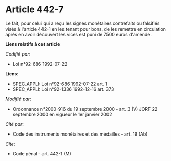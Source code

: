 # Article 442-7

Le fait, pour celui qui a reçu les signes monétaires contrefaits ou falsifiés visés à l'article 442-1 en les tenant pour
bons, de les remettre en circulation après en avoir découvert les vices est puni de 7500 euros d'amende.

**Liens relatifs à cet article**

_Codifié par_:

  - Loi n°92-686 1992-07-22

**Liens**:

  - SPEC_APPLI: Loi n°92-686 1992-07-22 art. 1
  - SPEC_APPLI: Loi n°92-1336 1992-12-16 art. 373

_Modifié par_:

  - Ordonnance n°2000-916 du 19 septembre 2000 - art. 3 (V) JORF 22 septembre 2000 en vigueur le 1er janvier 2002

_Cité par_:

  - Code des instruments monétaires et des médailles - art. 19 (Ab)

_Cite_:

  - Code pénal - art. 442-1 (M)
